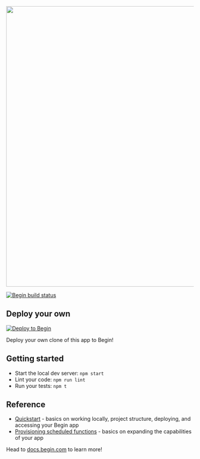 <img src="https://static.begin.app/node-scheduled/readme-banner.png" width="751">

[![Begin build status](https://buildstatus.begin.app/local-3q3/status.svg)](https://begin.com)

## Deploy your own

[![Deploy to Begin](https://static.begin.com/deploy-to-begin.svg)](https://begin.com/apps/create?template=https://github.com/begin-examples/node-scheduled)

Deploy your own clone of this app to Begin!

## Getting started

- Start the local dev server: `npm start`
- Lint your code: `npm run lint`
- Run your tests: `npm t`

## Reference

- [Quickstart](https://docs.begin.com/en/guides/quickstart/) - basics on working locally, project structure, deploying, and accessing your Begin app
- [Provisioning scheduled functions](https://docs.begin.com/en/scheduled/provisioning) - basics on expanding the capabilities of your app

Head to [docs.begin.com](https://docs.begin.com/) to learn more!
